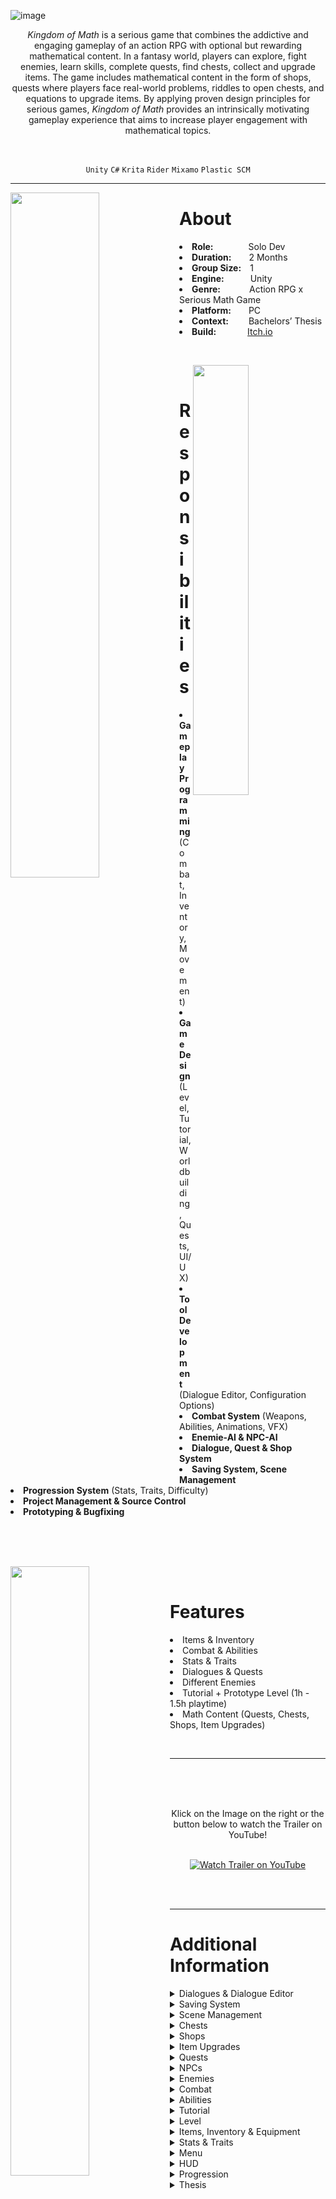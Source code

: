 
![image](https://user-images.githubusercontent.com/104200268/227314831-742e8f9e-8c0d-4339-8d30-1f48b045204b.png)
<p align="center"><i>Kingdom of Math</i> is a serious game that combines the addictive and engaging gameplay of an action RPG with optional but rewarding mathematical content. In a fantasy world, players can explore, fight enemies, learn skills, complete quests, find chests, collect and upgrade items. The game includes mathematical content in the form of shops, quests where players face real-world problems, riddles to open chests, and equations to upgrade items. By applying proven design principles for serious games, <i>Kingdom of Math</i>  provides an intrinsically motivating gameplay experience that aims to increase player engagement with mathematical topics.</p>

<br>

<div align="center">
 
`Unity`
`C#`
`Krita`
`Rider`
`Mixamo`
`Plastic SCM`

</div>

---

<p>
<img align="left" width="53%" height="auto" src="https://user-images.githubusercontent.com/104200268/227624597-b379a28d-b547-41ef-bdc3-bba323bf3e7f.gif">
<h1>About</h1>
<li><b>Role:</b>&emsp;&emsp;&emsp;&emsp;Solo Dev</li>
<li><b>Duration:</b>&emsp;&emsp;2 Months</li>
<li><b>Group Size:</b>&emsp;1</li>
<li><b>Engine:</b>&emsp;&emsp;&emsp;Unity</li>
<li><b>Genre:</b>&emsp;&emsp;&emsp;&nbsp;Action RPG x Serious Math Game</li>
<li><b>Platform:</b>&emsp;&emsp;PC</li>
<li><b>Context:</b>&emsp;&emsp;&nbsp;Bachelors’ Thesis</li>
<li><b>Build:</b>&emsp;&emsp;&emsp;&nbsp;&nbsp;<a href="https://lauramarsoner.itch.io/kingdomofmath">Itch.io</a></li>
</p>

<br>

<p>
<div>
<img align="right" width="42%" height="auto" src="https://user-images.githubusercontent.com/104200268/227627070-b529d4c9-8838-4a3e-8055-d579a45d0ede.png">
<br>
<h1>Responsibilities</h1>
<li><b>Gameplay Programming</b> (Combat, Inventory, Movement)</li>
<li><b>Game Design</b> (Level, Tutorial, Worldbuilding, Quests, UI/UX)</li>
<li><b>Tool Development</b> (Dialogue Editor, Configuration Options)</li>
<li><b>Combat System</b> (Weapons, Abilities, Animations, VFX)</li>
<li><b>Enemie-AI & NPC-AI</b></li>
<li><b>Dialogue, Quest & Shop System</b></li>
<li><b>Saving System, Scene Management</b></li>
<li><b>Progression System</b> (Stats, Traits, Difficulty)</li>
<li><b>Project Management & Source Control</b></li>
<li><b>Prototyping & Bugfixing</b></li>
<br>
<br>
</div>
</p>


<br>

<p>
<div>
<img align="left" width="50%" height="auto" src="https://user-images.githubusercontent.com/104200268/227796152-a848cc4a-c7f6-4511-988b-5db69b7c1583.gif">
<br>
<h1>Features</h1>
<li>Items & Inventory</li>
<li>Combat & Abilities</li>
<li>Stats & Traits</li>
<li>Dialogues & Quests</li>
<li>Different Enemies</li>
<li>Tutorial + Prototype Level (1h - 1.5h playtime)</li>
<li>Math Content (Quests, Chests, Shops, Item Upgrades)</li>
</div>
</p>

<br>

---


 <a href="http://www.youtube.com/watch?feature=player_embedded&v=zHgLsDbrP3M
" target="_blank"><img src="https://user-images.githubusercontent.com/104200268/227638337-fd73fd4e-50a8-41b3-9bd4-4d418f4fe416.png" 
alt="Watch Trailer on YouTube" align="right" width="60%" height="auto" border="10" /></a>
<br>
 <br>
  <br>
<div align="center"> Klick on the Image on the right or the button below to watch the Trailer on YouTube! 
<br>
<br>

 
[![Watch Trailer on YouTube](https://img.shields.io/badge/Watch%20Trailer-FF0000?logo=youtube&style=for-the-badge)](http://www.youtube.com/watch?feature=player_embedded&v=zHgLsDbrP3M) 

</div>

<br>
<br>


---

<p>
<h1>Additional Information</h1>
<details>

  <summary>Dialogues & Dialogue Editor</summary>
 
 
  > <details> 
  >  <summary>Dialogues</summary>
  >  <br>
  >  <div align="center">
  >    The players can interact with NPCs by clicking on them, which opens the dialogue window. The conversation starts with the NPC's part, followed by the player's response with multiple answer choices. The dialogues can trigger NPC actions, such as giving quests and NPCs can give random answers. 
  >    Dialogues should enhance immersion while adding a dynamic feeling to the game.
  >   <img src="https://user-images.githubusercontent.com/104200268/227634579-c074e1ef-75a3-4509-9fca-d6fabc0073be.gif" width="60%" height="auto">
  >   </div>
  >  </details>
  
 > <details> 
 >   <summary>Dialogue Editor</summary>
 >
 >   <br>
 >
 >    <div align="center">
 >    The Dialogue Editor also allows developers to create dialogs quickly and efficiently and provides a better overview over the dialogue. Each dialogue consists of several nodes that are connected by Bézier curves.     
 >     <img src="https://user-images.githubusercontent.com/104200268/227770424-3d76d338-f03b-4df5-a914-addf655d198a.png" width="80%" height="auto">
 >     </div>
 >
 >    <br>
 >
 >    <div align="center"> 
 >    Nodes can be added, linked, or deleted, and can also be moved and arranged by dragging them.
 >    <img src="https://user-images.githubusercontent.com/104200268/227791963-3c6d6053-8d6b-49de-ae02-3e3182ebc0c5.gif" width="80%" height="auto">
 >    </div>
 >
 >    <br>
 >
 >    <div align="center">
 >    The Nodes are implemented using scriptable objects. There are different configuration options for the nodes: the size of the text field, selecting whether it is a player or NPC part of the conversation, and adding an Enter or Exit actions. Conditions can be set, such as requiring players to have certain items in their inventory to unlock specific answer options, which is useful for quests and gameplay.
 >    <img src="https://user-images.githubusercontent.com/104200268/227792229-3e894d1e-12cc-48b5-a301-15247fc87b24.png" width="50%" height="auto">
 >      
 >    Triggers can be used to activate actions when a dialog node is entered or exited, such as removing quest items from the player's inventory or giving rewards. The combination of conditions and triggers in dialogs is a powerful tool for driving the story and gameplay. 
 > </div>
 >   
 > <br>
 >
 > </details>
 
 > <details> 
 >  <summary>Code Snippets</summary>
 >  <br>
 >    Creation of an Editor Window
 >
 > ```c#
 > [MenuItem("Window/Dialogue Editor")]
 > public static void ShowEditorWindow()
 > {
 >     GetWindow(typeof(DialogueEditor), false, "Dialogue Editor");
 > }
 > ```
 > <br>
 >    This Method draws the Bezier Curves to connect the dialogue nodes.
 >
 > ```csharp
 > private void DrawConnections(DialogueNode node)
 > {
 >     Vector3 startPosition = new Vector3(node.GetRect().xMax, node.GetRect().center.y,0);
 >     foreach (DialogueNode childNode in _selectedDialogue.GetAllChildren(node))
 >     {
 >         Vector3 endPosition = new Vector3(childNode.GetRect().xMin, childNode.GetRect().center.y,0);
 >         Vector3 controlPointOffset = endPosition - startPosition;
 >         controlPointOffset.y = 0;
 >         controlPointOffset.x *= 0.9f;
 >         Handles.DrawBezier(startPosition, endPosition, startPosition + controlPointOffset, 
 >           endPosition - controlPointOffset, Color.white, null, 4f);
 >     }
 > }
 > ```
 > <br>
 >    This Method is called if a Dialogue Scriptable object is opened and automatically opens the Dialogue Editor.
 >
 > ```csharp
 > [OnOpenAsset(1)]
 > public static bool OpenDialogue(int instanceID, int line)
 > {
 >     Dialogue dialogue = EditorUtility.InstanceIDToObject(instanceID) as Dialogue;  
 >     if (dialogue != null)
 >     {
 >         ShowEditorWindow();
 >         _selectedDialogue = dialogue;
 >         return true;
 >     }
 >     return false;
 > }
 > ```
 ><br>
 >
 >    This Code only works in the Editor Mode and displays how nodes are created and deleted.
 >
 > ```csharp
 > #if UNITY_EDITOR
 >   public void CreateNode(DialogueNode parent)
 >   {
 >       DialogueNode child = MakeNode(parent);
 >       Undo.RegisterCreatedObjectUndo(child, "Created Dialogue Node");
 >       if (AssetDatabase.GetAssetPath(this) != "")
 >       {
 >           Undo.RecordObject(this, "Added Dialogue Node");
 >       }       
 >       AddNode(child);
 >   }
 >       
 >   public void DeleteNode(DialogueNode nodeToDelete)
 >   {
 >       Undo.RecordObject(this, "Removed Dialogue Node");
 >       nodes.Remove(nodeToDelete);
 >       CleanDeletedChildren(nodeToDelete);
 >       OnValidate();
 >       Undo.DestroyObjectImmediate(nodeToDelete);
 >   }
 >
 >   private DialogueNode MakeNode(DialogueNode parent)
 >   {
 >       DialogueNode child = CreateInstance<DialogueNode>();
 >       child.name = Guid.NewGuid().ToString();
 >       if (parent != null)
 >       {
 >           parent.AddChild(child.name);
 >           child.SetPlayerSpeaking(!parent.IsPlayerSpeaking());
 >           child.SetPosition(parent.GetRect().position + newNodeOffset);
 >       }
 >       return child;
 >   }
 >
 >   private void AddNode(DialogueNode child)
 >   {
 >       nodes.Add(child);
 >       OnValidate();
 >   }
 >       
 >   private void CleanDeletedChildren(DialogueNode nodeToDelete)
 >   {
 >       foreach (DialogueNode node in GetAllNodes())
 >       {
 >           node.RemoveChild(nodeToDelete.name);
 >       }
 >   }
 > #endif
 > ```
 >
 > </details>

</details>

<details>
  <summary>Saving System</summary>
 <br>
 
 > <div align="center"> 
 >  If the player saves the game, the entire game state is saved, including dropped items, shops, chests, current health, mana, positions, money, inventory and equipment, dead enemies/players, experience, stats, traits, etc. The game is also automatically saved when a new level or scene is loaded. For this, persistent objects which persist between scenes are used as an alternative to the singleton pattern. The saving system is implemented by using unique IDs for each object to be saved, collecting all these objects, and saving them using JSON.
 > </div>
 
 > <details> 
 >  <summary>Code Snippets</summary>
 >  <br>
 >  Every object that has components that want to be saved needs to have a <code>JsonSaveableEntity.cs</code> script on it to allow the components to be saved. The following code displays how each object is assigned a unique identifier and how the saveable components of the object are saved and restored.
 >
 > ```csharp
 > [ExecuteAlways]
 > public class JsonSaveableEntity : MonoBehaviour
 > {
 >     [SerializeField] private string uniqueIdentifier = "";
 >      static Dictionary<string, JsonSaveableEntity> globalLookup = new Dictionary<string, JsonSaveableEntity>();
 > //Assigns a unique identifier to the object
 > #if UNITY_EDITOR
 >     private void Update() {
 >         if (Application.IsPlaying(gameObject)) return;
 >         if (string.IsNullOrEmpty(gameObject.scene.path)) return;
 >
 >         SerializedObject serializedObject = new SerializedObject(this);
 >         SerializedProperty property = serializedObject.FindProperty("uniqueIdentifier");
 >           
 >         if (string.IsNullOrEmpty(property.stringValue) || !IsUnique(property.stringValue))
 >         {
 >             property.stringValue = System.Guid.NewGuid().ToString();
 >             serializedObject.ApplyModifiedProperties();
 >         }
 >
 >         globalLookup[property.stringValue] = this;
 >     }
 > #endif
 >
 >     //Collects all saveable components of this object
 >     public JToken CaptureAsJtoken()
 >     {
 >         IDictionary<string, JToken> stateDict = state;
 >         foreach (IJsonSaveable jsonSaveable in GetComponents<IJsonSaveable>())
 >         {             
 >             JToken token = jsonSaveable.CaptureAsJToken();
 >             string component = jsonSaveable.GetType().ToString();
 >             stateDict[jsonSaveable.GetType().ToString()] = token;
 >         }
 >         return state;
 >     }
 >
 >     //Restores all saveable components of this object
 >     public void RestoreFromJToken(JToken s) 
 >     {
 >         JObject state = s.ToObject<JObject>();
 >         IDictionary<string, JToken> stateDict = state;
 >         foreach (IJsonSaveable jsonSaveable in GetComponents<IJsonSaveable>())
 >         {
 >             string component = jsonSaveable.GetType().ToString();
 >             if (stateDict.ContainsKey(component))
 >             {
 >                 jsonSaveable.RestoreFromJToken(stateDict[component]);
 >             }
 >         }
 >     }
 > }
 > ```
 > <br>
 > The <code>JsonSavingSystem</code> class contains the code for saving and loading Scenes and for deleting saveFiles.
 >
 > ```csharp
 > //Loads the last active Scene for example if the player wants to continue a game.
 > public IEnumerator LoadLastScene(string saveFile)
 > {
 >     JObject state = LoadJsonFromFile(saveFile);
 >     IDictionary<string, JToken> stateDict = state; 
 >     int buildIndex = SceneManager.GetActiveScene().buildIndex;
 >     if (stateDict.ContainsKey("lastSceneBuildIndex"))
 >     {
 >         buildIndex = (int)stateDict["lastSceneBuildIndex"];
 >     }
 >     yield return SceneManager.LoadSceneAsync(buildIndex);
 >     RestoreFromToken(state);
 > }
 >
 > //Loads a given savefile
 > public void Load(string saveFile)
 > {
 >     print("Loading from " + GetPathFromSaveFile(saveFile));
 >     RestoreFromToken(LoadJsonFromFile(saveFile));
 > }
 >
 >//Saves the state of the current scene to the savefile
 > public void Save(string saveFile)
 > {
 >     print("Saving to " + GetPathFromSaveFile(saveFile));
 >     JObject state = LoadJsonFromFile(saveFile);
 >     SaveFileAsJSon(saveFile, state);
 > }
 >
 > //Loads the json data from a file
 > private JObject LoadJsonFromFile(string saveFile)
 > {
 >     string path = GetPathFromSaveFile(saveFile);
 >     print("Loading from " + path);
 >     if (!File.Exists(path))
 >     {
 >         return new JObject();
 >     }
 >     using (var textReader = File.OpenText(path))
 >     {
 >         using (var reader = new JsonTextReader(textReader))
 >         {
 >             reader.FloatParseHandling = FloatParseHandling.Double;
 >             return JObject.Load(reader);
 >         }
 >     }
 > }
 >
 > //Saves the current state to a given savefile
 > private void SaveFileAsJSon(string saveFile, JObject state)
 > {
 >     string path = GetPathFromSaveFile(saveFile);
 >     print("Saving to " + path);
 >     using (var textWriter = File.CreateText(path))
 >     {
 >         using (var writer = new JsonTextWriter(textWriter))
 >         {
 >             writer.Formatting = Formatting.Indented;
 >             state.WriteTo(writer);
 >         }
 >     }
 > }
 >
 > //Deletes the given savefile
 > public void Delete(string saveFile)
 > {
 >     print("Deleting from " + GetPathFromSaveFile(saveFile));
 >     File.Delete(GetPathFromSaveFile(saveFile));
 > }
 >
 > //Collects all saveable objects in a dictionary and sets the lastSceneBuildIndex to the current scene
 > private void CaptureAsToken(JObject state)
 > {
 >     IDictionary<string, JToken> stateDict = state;
 >     foreach (JsonSaveableEntity saveable in FindObjectsOfType<JsonSaveableEntity>())
 >     {
 >         stateDict[saveable.GetUniqueIdentifier()] = saveable.CaptureAsJtoken();
 >     }
 >     stateDict["lastSceneBuildIndex"] = SceneManager.GetActiveScene().buildIndex;
 > }
 >
 > //Restores the state of all the saveable components 
 > private void RestoreFromToken(JObject state)
 > {
 >     IDictionary<string, JToken> stateDict = state;
 >     foreach (JsonSaveableEntity savable in FindObjectsOfType<JsonSaveableEntity>())
 >     {
 >         string id = savable.GetUniqueIdentifier();
 >         if (stateDict.ContainsKey(id))
 >         {
 >             savable.RestoreFromJToken(stateDict[id]);
 >         }
 >     }
 > }
 > ```
 > <br>
 > This is an example how the Saving of the Health of Players and Enemies works. The <code>_healthPoints</code> value is saved using <code>CaptureAsJToken()</code> and loaded using <code>RestoreFromJToken()</code>. After loading the state of the Characters is also updated using <code>UpdateState()</code>.
 >
 > ```csharp
 > public class Health : MonoBehaviour, IJsonSaveable
 > {
 >     private LazyValue<float> _healthPoints; //lazyvalue ensures that variable is initialized before use
 >     
 >     //Converts the healthPoints value to a JToken and returns it to be saved
 >     public JToken CaptureAsJToken()
 >     {
 >         return JToken.FromObject(_healthPoints.value);
 >     }
 >     
 >     //Restores the healthPoints from the given JToken and updates the state
 >     public void RestoreFromJToken(JToken state)
 >     {
 >         float val = state.ToObject<float>();
 >         _healthPoints.value = val;
 >         UpdateState();
 >     }
 >
 >     //Updates the state of the object having the health script on it
 >     private void UpdateState()
 >     {
 >         if (!_wasDeadLastFrame && IsDead())
 >         {
 >             _animator.SetTrigger(DieTrigger);
 >             _actionScheduler.CancelCurrentAction();
 >         }
 >         if (_wasDeadLastFrame && !IsDead())
 >         {
 >             _animator.Rebind();
 >         }
 >         _wasDeadLastFrame = IsDead();
 > }
 > ```
 >
 > </details>
</details>

<details>
  <summary>Scene Management</summary>
 <br>
 
 > <div align="center"> 
 > Portals are used for the transition between levels, through which the players can pass. As a transition, a white screen is displayed to provide enough time for the new scene to load, and then that scene is displayed. The players have set spawn points and are then spawned at that point and the corresponding level is loaded.
 > <img src="https://user-images.githubusercontent.com/104200268/227891326-1d00fcc3-2789-4860-9cef-499e59f94d5b.gif" width="80%" height="auto">
 > </div>
  <br>

 > <details> 
 >  <summary>Code Snippets</summary>
 >  <br>
 > After the player enters a portal the transition to the next scene is started.
 >
 > ```csharp
 > private void OnTriggerEnter(Collider other)
 > {
 >     if (other.CompareTag("Player"))
 >     {
 >         StartCoroutine(TransitionToScene());
 >     }
 > }
 > ```
 >
 > To transition to a new scene the playerController is disabled and the scene is faded out. Next the state of the current scene is saved, the next scene is loaded. Then the portal of the new scene where the player enters is loaded and the player is updated. The transition ends with saving the new scene, fading in and enabling player controls.
 >
 > ```csharp
 > private IEnumerator TransitionToScene()
 > {
 >     if (sceneToLoadIndex < 0)
 >     {
 >         Debug.LogError("Scene to load not set.");
 >         yield break; 
 >     }
 >           
 >     DontDestroyOnLoad(gameObject);
 >          
 >     Fader fader = FindObjectOfType<Fader>();
 >     SavingWrapper savingWrapper = FindObjectOfType<SavingWrapper>();
 >
 >     PlayerController playerController = GameObject.FindWithTag("Player").GetComponent<PlayerController>();
 >     playerController.enabled = false;
 >         
 >     yield return fader.FadeOut(fadeOutTime);
 >           
 >     savingWrapper.Save();
 >           
 >     yield return SceneManager.LoadSceneAsync(sceneToLoadIndex);
 >     PlayerController newPlayerController = GameObject.FindWithTag("Player").GetComponent<PlayerController>();
 >     newPlayerController.enabled = false;
 >           
 >     savingWrapper.Load();
 > 
 >     Portal otherPortal = GetOtherPortal();
 >     UpdatePlayer(otherPortal);
 >
 >     savingWrapper.Save();
 >           
 >     yield return new WaitForSeconds(fadeWaitTime);
 >           
 >     fader.FadeIn(fadeInTime);
 >           
 >     newPlayerController.enabled = true;
 >           
 >     Destroy(gameObject);
 > }
 >
 > //Updates the players position/rotation based on the new portal
 > private void UpdatePlayer(Portal otherPortal)
 > {
 >     GameObject player = GameObject.FindWithTag("Player");
 >     player.GetComponent<NavMeshAgent>().enabled = false;
 >     player.GetComponent<NavMeshAgent>().Warp(otherPortal.spawnPoint.position);
 >     player.transform.rotation = otherPortal.spawnPoint.rotation;
 >     player.GetComponent<NavMeshAgent>().enabled = true;
 > }
 > ```
 >
 > To fade in and out between scenes coroutines are use as displayed in the following code of the Fader.cs class.
 >
 > ```csharp 
 > public class Fader : MonoBehaviour
 > {
 >     private CanvasGroup _canvasGroup;
 >     private Coroutine currentActiveFade = null;
 > 
 >     private void Awake()
 >     {
 >         _canvasGroup = GetComponent<CanvasGroup>();
 >     }
 >
 >     public Coroutine FadeOut(float time)
 >     {
 >         return Fade(time, 1f);
 >     }
 >
 >     public Coroutine FadeIn(float time)
 >     {
 >         return Fade(time, 0);
 >     }
 >
 >     //Fades in or out depending on the alpha value
 >     public Coroutine Fade(float time, float alphaTarget)
 >     {
 >         if (currentActiveFade != null)
 >         {
 >             StopCoroutine(currentActiveFade);
 >         }
 >         currentActiveFade = StartCoroutine(FadeRoutine(time,alphaTarget));
 >         return currentActiveFade;
 >     }
 >     
 >     //Fades out immediately by setting the alpha of the canvasGroup to 1
 >     public void FadeOutImmediate()
 >     {
 >         _canvasGroup.alpha = 1;
 >     }
 >
 >     //Slowly increses/decreases the alpha value of the canvas until the intended alpha value is reached
 >     private IEnumerator FadeRoutine(float time, float alphaTarget)
 >     {
 >         while (!Mathf.Approximately(_canvasGroup.alpha,alphaTarget))
 >         {
 >             _canvasGroup.alpha = Mathf.MoveTowards(_canvasGroup.alpha,alphaTarget, Time.unscaledDeltaTime / time);
 >             yield return null; //wait for 1 frame
 >         }
 >     }
 > }
 > ```
 > <br>
 > </details>
   

</details> 
 
<details>
  <summary>Chests</summary>
  <br>
 
 > <div align="center"> 
 > Chests, as the name suggests, are objects placed in the world that contain items and work as follows. When the players hold the mouse cursor over a chest, the mouse cursor turns into a yellow square. When the players click on a chest, they automatically move into range of the chest, if they are not already in that range from where they can open it.
 > <br>
 > <img src="https://user-images.githubusercontent.com/104200268/227770156-dcc77aea-e740-4666-8390-46ec6a41f624.gif" width="80%" height="auto">
 > </div>
 > <br>
 > <div align="center"> 
 > Once the players are within range, the chest window displayed below opens. The window consists of a mathematical question, an answer field where the players can enter their answer, and a confirmation button. If the answer is correct, the chest opens and a pickup for an item is spawned.  
 > <img src="https://user-images.githubusercontent.com/104200268/227773074-8da5f304-e6e1-4149-80c5-539b9f4ffaaf.png" width="70%" height="auto">
 > </div>
 > <br>
 > <div align="center"> 
 > There are three different types of chests: easy chests, which are wooden and can be opened by solving easy math problems or even trick questions; medium chests, which are golden and can be opened by solving medium math problems; and difficult chests, which are purple and have a golden frame and can be opened by solving difficult math problems.
 > <br>
 > <img src="https://user-images.githubusercontent.com/104200268/227770154-8badb528-65da-446a-9569-44b6c27e9f2d.png" width="60%" height="auto">
 > </div>
 > <br>
 > <div align="center"> 
 > The chests are implemented using scriptable objects, where the developer can configure various options. This includes the respective math problem, a chest prefab depending on the difficulty, a chest protector being the fairy with the clues, a voice output for opening the chest, a level, and a drop library containing the loot that is spawned when the chest is opened.
 > <br>
 > <img src="https://user-images.githubusercontent.com/104200268/227963447-784f63a2-dc0a-4b69-b179-5859e7be0717.png" width="70%" height="auto">
 > </div>
 > <br>
 > <div align="center"> 
 > The math problems are also implemented using scriptable objects consisting of the difficulty, a question, a solution, and a list of hints.
 > <br>
 > <img src="https://user-images.githubusercontent.com/104200268/227963440-7fca7c13-5cd7-4499-abdd-c4c1eb7a5585.png" width="70%" height="auto">
 > </div> 
 <br>
</details>

<details>
  <summary>Shops</summary>
   <br>
   
   > <div align="center"> 
   >   Shops subtly teach math by motivating the players to buy and sell items at different prices and with or without discounts. A shop is indicated in the game by an NPC called a shopkeeper. The shop window shown below opens when clicking on a shopkeeper.
   >  <br>
   >  <img src="https://user-images.githubusercontent.com/104200268/227770460-569c4c95-b963-4cb7-a131-89b8d7e1130e.png" width="70%" height="auto">
   > </div> 
   > <br>
   > <div align="center"> 
   >  It contains various items available for purchase at the current player level, the quantity available for each, the price, and the number that will be added to the shopping list. The players can also switch between buying and selling and filter the items. If they have enough money to buy the corresponding items the items will be added to the players' inventory. 
   >  It should be noted that the transaction is completed only when there is enough space in the inventory and that the stackable items are stacked and not placed in separate places. If the players do not have enough money, the total amount will be displayed in red and the [Kaufen] button will be disabled. 
   >  <br>
   > <img src="https://user-images.githubusercontent.com/104200268/227770519-99289146-2117-4316-bfc8-f4d785567e80.gif" width="90%" height="auto">
   > <img src="https://user-images.githubusercontent.com/104200268/227770826-a3e598af-7dfa-428b-95e4-d6a2278be8af.gif" width="40%" height="auto">
   > </div> 
   > <br>
   > <div align="center"> 
   > There exist different types of shops for example, an armor shop sells different armor items. Some of these shops can also be seen in the image below, where a weapons shop can be seen on the left and an armor shop on the right.
   > <br>
   > <img src="https://user-images.githubusercontent.com/104200268/227770464-ebbb5689-2909-4237-acb7-b239e64786f8.png" width="70%" height="auto">
   > </div> 
   > <br>
   > <div align="center"> 
   > There are various configuration options for shops: the name of the shop, the stock is set by adding items to the stock list and configuring them. Therefore, the initial stock of an item and the level at which the item is sold in the shop can be set. This is used to replenish the shop when a player reaches a new level. Also, the default discount for an item and the sell percentage at which the item can be sold back to the shop can be set. Furthermore, a default selling percentage can be set for the whole shop, which is the percentage of money that the players will receive less for each item that they sell in that shop. Also the maximum discount that players can get in this shop if they maximize the Charisma trait, can be set.
   > <br>
   > <img src="https://user-images.githubusercontent.com/104200268/227975579-137436f0-f745-41a3-8981-af81d934cb19.PNG" width="70%" height="auto">
   > </div>
   <br>
</details>

<details>
  <summary>Item Upgrades</summary>
   <br>
   
   > <div align="center"> 
   > Mathematical content is also integrated into the game through item upgrades. Players can increase a stat corresponding to the item they are upgrading by assigning numbers and signs to different slots to form an equation that gets as close as possible to the maximum number, without exceeding it. This should motivate players to practice mental arithmetic and provides them with the opportunity to optimize their equations each time they collect a new number or sign.
   > <br>
   > <img src="https://user-images.githubusercontent.com/104200268/227770235-918c6946-e085-44bb-8934-d9b8539eb122.gif" width="100%" height="auto">
   > </div>
   > <br>
   > <div align="center"> 
   > Players can move numbers between different items to maximize their stats. The reached value is automatically updated and added to the respective stat. The numbers and signs can be changed at any time to optimize the stat of the item. Only simple operations like addition, subtraction, multiplication, and division are currently supported.
   > <br>
   > <img src="https://user-images.githubusercontent.com/104200268/227773157-4fd39c2a-9f3e-492e-a889-8a4d9cde515f.png" width="50%" height="auto">
   > </div>
   > <br>
</details>

<details>
 <summary>Quests</summary>
  <br>
 
  > <div align="center"> 
  > The game features various levels, each focused on a different topic such as percentage calculations, and includes quests that present real-world problems related to the topic. The quests are designed to engage players emotionally by creating an attachment to NPC characters and motivating them to solve mathematical problems to help those characters.
  > The game also includes a quest window displaying active and completed quests, along with their goals and rewards.
  > <br>
  > <img src="https://user-images.githubusercontent.com/104200268/227773129-757250c6-f349-4574-a258-8c4c31d723f8.png" width="80%" height="auto">
  > </div>
  > <br>
  > <div align="center"> 
  > Quests are implemented using scriptable objects that contain objectives, descriptions, and conditions for completion.
  > <br>
  > <img src="https://user-images.githubusercontent.com/104200268/227784059-d7468f50-ab60-453d-9dc0-a67f2a4eeebe.PNG" width="70%" height="auto">
  > </div>
  > <br> 
 </details>

<details>
  <summary>NPCs</summary>
    <br>
  
  > <div align="center"> 
  > Non-playable characters (NPCs) play a crucial role in a game's story, gameplay, and immersion. There are two types of NPCs: static NPCs and those with dialogs or quests for players. 
  > <img src="https://user-images.githubusercontent.com/104200268/228180590-fa9d8973-d424-455f-aba7-bfbc68b266ae.png" width="80%" height="auto">
  > </div>
  > <br>
  > <div align="center"> 
  > Static NPCs help make the game world feel more lively, while those with quests or dialogs allow players to interact with them and advance the game's story.  
  > <br>
  > <img src="https://user-images.githubusercontent.com/104200268/228180616-3b94ff96-29eb-4d8c-ac92-5ff912173a2f.png" width="80%" height="auto">
  > </div>
  > <br>
  > <div align="center">     
  > To implement NPCs, an NPC Controller is used, which contains a list of NPCActions. Each NPCAction includes a description, position in the game world, time for the action, speed, dialog, and list of animation states. The NPC begins in the first action and moves at the set speed to the next action's position when the specified time has elapsed or when a dialog trigger changes the action. 
  > <br>
  > <img src="https://user-images.githubusercontent.com/104200268/228182600-d797f8b2-2c40-41ab-a73c-17a17bbceab7.PNG" width="70%" height="auto">
  > </div>
  > <br>
  > <div align="center">
  > The use of dialogue triggers provides a high level of control over the NPC's behavior, allowing for multiple actions and dialogues for a single NPC to enhance the game's realism. Also The NPCs gan give quests, complete quest or give the players items.
  > <br>
  > <img src="https://user-images.githubusercontent.com/104200268/227784080-f1cc0818-f074-486c-a6da-b61cf8b560dc.PNG" width="70%" height="auto">
  > </div>
 <br>

</details>

<details>
  <summary>Enemies</summary>
  <br>
 
 > <div align="center"> 
  > An enemy is a character similar to the NPC, but with the difference that players can fight against it. In this game, there are different classes of enemies such as unarmed, soldiers, and archers, depending on the fighting style. This class also determines the basic stats of the enemy. There are also different enemy types such as skeletons, goblins, and guards, which currently only determine the appearance of the enemies, but not their stats.
  > <img src="https://user-images.githubusercontent.com/104200268/227770721-d5af6a25-117b-4bcf-bbc9-f14638d5cdc3.PNG" width="80%" height="auto">
  > </div>
  > <br>
 > <div align="center"> 
  > Each enemy has its own base stats, a droptable and an AIController. There are various configuration options, such as chase distance, suspicion time, patrol path, aggro cooldown, and shout distance, which allow for dynamic behavior. Additionally, aggro groups can be defined to make nearby enemies attack when one is attacked. These features allow developers to easily create a large set of enemies with different behavior, making the game feel more natural.
 > <br>
  > <img src="https://user-images.githubusercontent.com/104200268/227782446-ce732ad7-9e89-4f33-bd9d-aa1a6d338b1c.PNG" width="70%" height="auto">
  > </div>
> <br>
 
</details>
 
<details>
  <summary>Combat</summary>
  <br>
 
  > <div align="center"> 
  >  When the players hover over a potential enemy, the cursor turns into a sword if they can fight it. After that, the players automatically attack until the enemy is dead, and move to the next enemy, which is randomly selected from the attacking enemies. The automatic attack was implemented to make combat a bit easier, as the controls and camera are difficult to control at first, and the colliders of the enemies are quite small, so the players may click out of place, which can be frustrating. However, the players can also switch between enemies and run away by themselves and do not have to use automatic attacks, as they only serve as an aid
  > <img src="https://user-images.githubusercontent.com/104200268/227770574-cb417695-9541-4a4f-8e6f-ce76981e2da6.gif" width="80%" height="auto">
  > </div>
  > <br>
   > <div align="center"> 
  > When an opponent or the player is hit, the damage value is displayed above the head of the respective character. After the player's first attack, the enemy's life bar is also displayed. This was implemented so that the world still looks immersive and players cannot see the enemies' life bars from afar and find them easily.
  > <img src="https://user-images.githubusercontent.com/104200268/227770300-7b7ad007-3772-4824-a9cb-df7fcbc2a674.png" width="50%" height="auto">
  > </div>
  > <br>
  > <div align="center"> 
  >  When an enemy dies, the loot is spawned according to the respective drop table and the enemy will remain dead. If the players die, they will respawn at a set respawn point in the level with 70 percent health, and the enemies they fought will also regenerate up to 70 percent health and will move back to their starting position over time. The players also do not lose loot when they die, as not to punish them for it. Also, different sounds are played for the different character classes when they get hit or die, along with corresponding animations.
  > <img src="https://user-images.githubusercontent.com/104200268/227770600-8bd23f67-29e6-4a71-b5c4-b9e46901845b.gif" width="80%" height="auto">
  > </div>
  > <br>
 
</details>
 
<details>
  <summary>Abilities</summary>
  <br>
    
  > <div align="center"> 
  > Abilities are a key aspect of combat in the game, providing players with an additional attack option alongside normal attacks. Abilities can be activated by pressing the appropriate key, with some taking effect immediately, such as health potions, while others require the player to click on the ground where they want the ability to be cast. Abilities have mana costs and cooldowns, and consumables are removed from the inventory when used up.
  > <img src="https://user-images.githubusercontent.com/104200268/227770296-7393e827-009d-40d3-8bf2-66c58208fe2a.png" width="50%" height="auto">
  > </div>
  > <br>
  > <div align="center"> 
  >  These abilities can be equipped in the action bar, with the first four slots reserved for abilities and the last two for consumables like health potions.
  > <br>
  > <img src="https://user-images.githubusercontent.com/104200268/227773065-0ac0cdaf-2a90-47f8-b20a-23169dcc175b.png" width="60%" height="auto">
  > </div>
  > <br>
  
  > <div align="center"> 
  > Abilities are implemented as scriptable objects with configuration options such as being consumable, equipment slot, cooldown, and mana cost. A targeting strategy, filtering strategy, and effect strategy must also be defined. The targeting strategy can be self-targeting, multiple-targeting, single-targeting, or directional-targeting. The filtering strategy specifies which characters to target and how to filter them. After setting the target, effects such as animations and particle effects are executed in the specified order.
  > <img src="https://user-images.githubusercontent.com/104200268/227782438-9990bba2-73d9-488f-89f5-8ca20afa2ae3.PNG" width="70%" height="auto">
  > </div>
  > <br>
</details>
 
<details>
  <summary>Tutorial</summary>
  <br>
  
  > <div align="center"> 
  > The tutorial introduces various mechanics and features to players in a linear manner. It is implemented using an NPC that explains each feature to the players in a dialog and verifies their understanding through checkpoints. 
 > The tutorial in a game starts with the players interacting with an NPC, who explains the movement and camera controls, basic combat, and HUD. The players must then open a chest, collect an item, and equip it to fight an enemy blocking the way to the next tutorial level. To reach the second level, the players must collect items and pass through a portal, which is explained to them.
  > <img src="https://user-images.githubusercontent.com/104200268/227770307-db398f6f-c979-40eb-82f8-4371b3911c14.png" width="90%" height="auto">
  > </div>
  > <br>
  > <div align="center"> 
  >  In the second part of the game tutorial, players are introduced to abilities and the action bar, followed by a combat sequence where they can test their new abilities. An item dropped by an enemy is used to explain the players' stats, and a chest is opened to show how items are enhanced by bonus stats. Quests are then introduced, where players must collect diamonds from enemies to deepen their understanding of combat mechanics and quests. Completing the quest levels up the player, and trait points are explained. Shops are then introduced, followed by a lesson on how to pause and save the game.
 > <br>
  > <img src="https://user-images.githubusercontent.com/104200268/227770308-6e6f8038-4a5b-4b0e-a55b-abe1af29667d.png" width="90%" height="auto">
  > </div>
  > <br>
</details>

<details>
  <summary>Level</summary>
 <br>
  
  > <div align="center"> 
  >  The first level of the game, includes a main quest line where players help a farmer chase dwarves away from his farm. To complete the quest, players must defeat enemies in the forest and ruins, talk to the dwarves, and retrieve ingredients to bake apple pie for them. There are also enemies to battle, chests hidden throughout the level that provide items to make combat easier, and shops where players can buy items to get stronger.
 > <br>
  > <img src="https://user-images.githubusercontent.com/104200268/227773147-16f01469-d92c-4dd5-acf4-150a542f906f.png" width="90%" height="auto">
  > </div>
  > <br>

</details>

<details>
  <summary>Items, Inventory & Equipment</summary>
   
   ![Gladiature](https://user-images.githubusercontent.com/104200268/227773632-13ac5757-80d4-482c-8c00-0a187c97fb62.png)

   ![Voll_Bag](https://user-images.githubusercontent.com/104200268/227773165-9d35752c-2f08-4d92-ab82-c4e7d3b60c9c.png)

   ![Inventar_ZuoftSchunGmocht](https://user-images.githubusercontent.com/104200268/227770376-1bd74a0c-e1eb-49fa-aa4f-ba115ed9c0a5.png)

   ![pickups_mit_Untertitel02 (1)](https://user-images.githubusercontent.com/104200268/227773612-9354560d-2631-44d9-bac0-9722b049a7f2.PNG)

   ![math so](https://user-images.githubusercontent.com/104200268/227782490-362ea03f-2107-456b-b195-65b74c05f1ae.PNG)

   ![bowso](https://user-images.githubusercontent.com/104200268/227783402-ae62c1aa-3ba2-4de1-a588-ec69baa010b7.PNG)

   ![helmetso](https://user-images.githubusercontent.com/104200268/227783412-d0e094c0-55b8-4aec-aee2-605aee1c5a4d.PNG)

</details>

<details>
  <summary>Stats & Traits</summary>
 <br>
  
  > <div align="center"> 
  > The game includes various stats such as Health, Damage, Mana, Defense, and Cooldown Reduction, among others. The player and enemies have base stats based on their level. Players can increase their stats by leveling up, assigning traits, and equipping or upgrading items. The players can view their stats by pressing the [S] key.
 > <br>
  > <img src="https://user-images.githubusercontent.com/104200268/227770405-c5de455d-2b22-4b6a-9718-c5bfed2134e6.png" width="50%" height="auto">
  > </div>
  > <br>  
  > <div align="center"> 
  >  The game also features a trait system where players can improve their stats without equipping items. Traits such as Charisma and Stamina increase specific stats by a set amount per trait point. The trait window can be opened with the [T] key, and players can assign trait points by clicking on the [+] next to the desired trait and confirming. Once a trait point is confirmed, it cannot be undone.
 > <br>
  > <img src="https://user-images.githubusercontent.com/104200268/227770407-1ae44eb7-fcd5-489c-94f2-1a1e2b7dbf7c.png" width="50%" height="auto">
  > </div>
  > <br>
  
</details>

<details>
  <summary>Menu</summary>
  <br>
 
  > <div align="center"> 
  > The game has a main menu where players can continue a game, create a new game with a name, open a saved game, play the tutorial, or quit the game.
  > <br>
  > <img src="https://user-images.githubusercontent.com/104200268/227770545-a1086e54-4a32-4f67-aca6-2fe967083310.png" width="50%" height="auto">
  > </div>
  > <br>  
  > <div align="center"> 
  >  The settings menu allows players to configure sound and quality settings.
  > <br>
  > <img src="https://user-images.githubusercontent.com/104200268/228370299-11aee5eb-5d0a-4963-a0bb-0d6d80bdf896.PNG" width="50%" height="auto">
  > </div>
  > <br>  
  > <div align="center"> 
  > Players can create new games and name them.
  > <br>
  > <img src="https://user-images.githubusercontent.com/104200268/228370229-e0d6bd59-3068-4ddb-9f0d-486bceb5e15d.PNG" width="50%" height="auto">
  > </div>
  > <br>  
  > <div align="center"> 
  > It is also possible to have multiple games with different states and to load a previously saved game.
  > <br>
  > <img src="https://user-images.githubusercontent.com/104200268/228370253-86b38c17-2f6f-4566-9d82-d96892c1ed7b.PNG" width="50%" height="auto">
  > </div>
  > <br>  
  > <div align="center"> 
  >  The game can be paused with the [P] key, which freezes time and opens a pause menu where players can save the game and return to the main menu. 
  > <br>
  > <img src="https://user-images.githubusercontent.com/104200268/227770529-10d03e56-53cc-4d44-85d2-3c4264bc70d0.png" width="50%" height="auto">
  > </div>
  > <br>  
 
</details>
 
 <details>
  <summary>HUD</summary>
  <br>
  
  > <div align="center"> 
  >   The HUD is used to display various information to the players. It is static on the screen so that the information remains visible during the game. In this game, the HUD consists of the purse, which displays the player's current money in the lower left, the quest menu in the lower right, the action bar in the lower center, and the player status in the upper left. The player's status bar shows the player's icon, current and maximum Health, current and maximum Mana, and current level and the experience needed to level up.
 > <br>
  > <img src="https://user-images.githubusercontent.com/104200268/227770525-ef541b4f-d53b-4120-807c-01e16119342c.png" width="90%" height="auto">
  > </div>
  > <br>
  
</details>

<details>
  <summary>Progression</summary>

   ![Progression](https://user-images.githubusercontent.com/104200268/227770766-03aae77e-b416-47e4-b5fd-298adc3d674b.PNG)

   ![progressionenemy](https://user-images.githubusercontent.com/104200268/227770767-931b36e0-f552-4b84-81bb-308809898956.PNG)

   ![progressionPlayer](https://user-images.githubusercontent.com/104200268/227770769-d5deefb6-f553-4ed1-b972-cc427b201126.PNG)

</details>
 
 <details>
  <summary>Thesis</summary>
 <br>
  
  > <div align="center"> 
  >  If you are interested in obtaining more information, you can download the final presentation and the bachelor's thesis using the links provided below. These resources contain valuable insights and details about the project.
  > <br>
  > <br>
  >
  > [Presentation.pdf](https://github.com/MarsonerLaura/KingdomOfMath/files/11094274/BA.Prasentation.pptx.pdf)
  > <br>
  >
  > [Thesis.pdf](https://github.com/MarsonerLaura/KingdomOfMath/files/11094238/Thesis.pdf)
  > <br>
  > <br>
  > Abstract
  > <br>
  > Serious games have shown promise as a tool to enhance the learning experience by generating higher intrinsic motivation than traditional learning methods. In this paper, a serious game called Kingdom of Math is developed that aims to teach mathematics to secondary school students using proven design principles. To this end, essential terms and concepts are described, and related work is analyzed. The requirements for such a serious game are outlined, and the approach and design decisions made are discussed and implemented. A user study is conducted to evaluate the developed game, and the results are presented and discussed. In addition, possible improvements and enhancements for this project in the future are suggested.
  > </div>
  > <br>
> 
   

  


</details>
 
</p>
